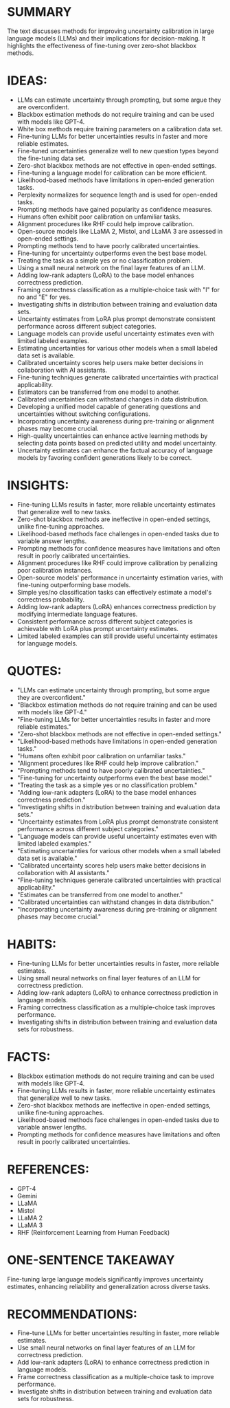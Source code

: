 # SUMMARY
The text discusses methods for improving uncertainty calibration in large language models (LLMs) and their implications for decision-making. It highlights the effectiveness of fine-tuning over zero-shot blackbox methods.

# IDEAS:
- LLMs can estimate uncertainty through prompting, but some argue they are overconfident.
- Blackbox estimation methods do not require training and can be used with models like GPT-4.
- White box methods require training parameters on a calibration data set.
- Fine-tuning LLMs for better uncertainties results in faster and more reliable estimates.
- Fine-tuned uncertainties generalize well to new question types beyond the fine-tuning data set.
- Zero-shot blackbox methods are not effective in open-ended settings.
- Fine-tuning a language model for calibration can be more efficient.
- Likelihood-based methods have limitations in open-ended generation tasks.
- Perplexity normalizes for sequence length and is used for open-ended tasks.
- Prompting methods have gained popularity as confidence measures.
- Humans often exhibit poor calibration on unfamiliar tasks.
- Alignment procedures like RHF could help improve calibration.
- Open-source models like LLaMA 2, Mistol, and LLaMA 3 are assessed in open-ended settings.
- Prompting methods tend to have poorly calibrated uncertainties.
- Fine-tuning for uncertainty outperforms even the best base model.
- Treating the task as a simple yes or no classification problem.
- Using a small neural network on the final layer features of an LLM.
- Adding low-rank adapters (LoRA) to the base model enhances correctness prediction.
- Framing correctness classification as a multiple-choice task with "I" for no and "E" for yes.
- Investigating shifts in distribution between training and evaluation data sets.
- Uncertainty estimates from LoRA plus prompt demonstrate consistent performance across different subject categories.
- Language models can provide useful uncertainty estimates even with limited labeled examples.
- Estimating uncertainties for various other models when a small labeled data set is available.
- Calibrated uncertainty scores help users make better decisions in collaboration with AI assistants.
- Fine-tuning techniques generate calibrated uncertainties with practical applicability.
- Estimators can be transferred from one model to another.
- Calibrated uncertainties can withstand changes in data distribution.
- Developing a unified model capable of generating questions and uncertainties without switching configurations.
- Incorporating uncertainty awareness during pre-training or alignment phases may become crucial.
- High-quality uncertainties can enhance active learning methods by selecting data points based on predicted utility and model uncertainty.
- Uncertainty estimates can enhance the factual accuracy of language models by favoring confident generations likely to be correct.

# INSIGHTS:
- Fine-tuning LLMs results in faster, more reliable uncertainty estimates that generalize well to new tasks.
- Zero-shot blackbox methods are ineffective in open-ended settings, unlike fine-tuning approaches.
- Likelihood-based methods face challenges in open-ended tasks due to variable answer lengths.
- Prompting methods for confidence measures have limitations and often result in poorly calibrated uncertainties.
- Alignment procedures like RHF could improve calibration by penalizing poor calibration instances.
- Open-source models' performance in uncertainty estimation varies, with fine-tuning outperforming base models.
- Simple yes/no classification tasks can effectively estimate a model's correctness probability.
- Adding low-rank adapters (LoRA) enhances correctness prediction by modifying intermediate language features.
- Consistent performance across different subject categories is achievable with LoRA plus prompt uncertainty estimates.
- Limited labeled examples can still provide useful uncertainty estimates for language models.

# QUOTES:
- "LLMs can estimate uncertainty through prompting, but some argue they are overconfident."
- "Blackbox estimation methods do not require training and can be used with models like GPT-4."
- "Fine-tuning LLMs for better uncertainties results in faster and more reliable estimates."
- "Zero-shot blackbox methods are not effective in open-ended settings."
- "Likelihood-based methods have limitations in open-ended generation tasks."
- "Humans often exhibit poor calibration on unfamiliar tasks."
- "Alignment procedures like RHF could help improve calibration."
- "Prompting methods tend to have poorly calibrated uncertainties."
- "Fine-tuning for uncertainty outperforms even the best base model."
- "Treating the task as a simple yes or no classification problem."
- "Adding low-rank adapters (LoRA) to the base model enhances correctness prediction."
- "Investigating shifts in distribution between training and evaluation data sets."
- "Uncertainty estimates from LoRA plus prompt demonstrate consistent performance across different subject categories."
- "Language models can provide useful uncertainty estimates even with limited labeled examples."
- "Estimating uncertainties for various other models when a small labeled data set is available."
- "Calibrated uncertainty scores help users make better decisions in collaboration with AI assistants."
- "Fine-tuning techniques generate calibrated uncertainties with practical applicability."
- "Estimates can be transferred from one model to another."
- "Calibrated uncertainties can withstand changes in data distribution."
- "Incorporating uncertainty awareness during pre-training or alignment phases may become crucial."

# HABITS:
- Fine-tuning LLMs for better uncertainties results in faster, more reliable estimates.
- Using small neural networks on final layer features of an LLM for correctness prediction.
- Adding low-rank adapters (LoRA) to enhance correctness prediction in language models.
- Framing correctness classification as a multiple-choice task improves performance.
- Investigating shifts in distribution between training and evaluation data sets for robustness.

# FACTS:
- Blackbox estimation methods do not require training and can be used with models like GPT-4.
- Fine-tuning LLMs results in faster, more reliable uncertainty estimates that generalize well to new tasks.
- Zero-shot blackbox methods are ineffective in open-ended settings, unlike fine-tuning approaches.
- Likelihood-based methods face challenges in open-ended tasks due to variable answer lengths.
- Prompting methods for confidence measures have limitations and often result in poorly calibrated uncertainties.

# REFERENCES:
- GPT-4
- Gemini
- LLaMA
- Mistol
- LLaMA 2
- LLaMA 3
- RHF (Reinforcement Learning from Human Feedback)

# ONE-SENTENCE TAKEAWAY
Fine-tuning large language models significantly improves uncertainty estimates, enhancing reliability and generalization across diverse tasks.

# RECOMMENDATIONS:
- Fine-tune LLMs for better uncertainties resulting in faster, more reliable estimates.
- Use small neural networks on final layer features of an LLM for correctness prediction.
- Add low-rank adapters (LoRA) to enhance correctness prediction in language models.
- Frame correctness classification as a multiple-choice task to improve performance.
- Investigate shifts in distribution between training and evaluation data sets for robustness.